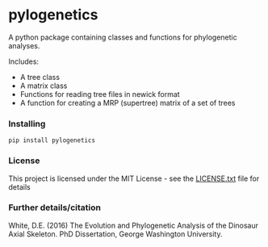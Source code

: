 # pylogenetics

A python package containing classes and functions for phylogenetic analyses.


Includes:
 - A tree class
 - A matrix class
 - Functions for reading tree files in newick format
 - A function for creating a MRP (supertree) matrix of a set of trees

### Installing

```
pip install pylogenetics
```

### License

This project is licensed under the MIT License - see the [LICENSE.txt](LICENSE.txt) file for details

### Further details/citation

White, D.E. (2016) The Evolution and Phylogenetic Analysis of the Dinosaur Axial Skeleton. PhD Dissertation, George
Washington University.
